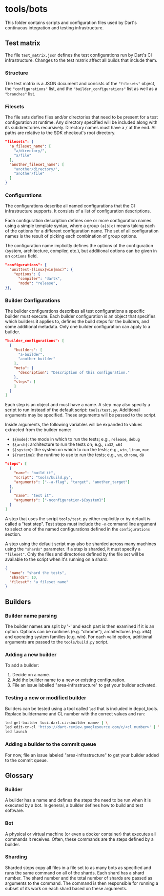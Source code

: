 # tools/bots

This folder contains scripts and configuration files used by Dart's continuous
integration and testing infrastructure.

## Test matrix

The file `test_matrix.json` defines the test configurations run by Dart's CI
infrastructure. Changes to the test matrix affect all builds that include them.

### Structure

The test matrix is a JSON document and consists of the `"filesets"` object, the
`"configurations"` list, and the `"builder_configurations"` list as well as a
`"branches"` list.

### Filesets

The file sets define files and/or directories that need to be present for a test
configuration at runtime. Any directory specified will be included along with
its subdirectories recursively. Directory names must have a `/` at the end. All
paths are relative to the SDK checkout's root directory.

```json
"filesets": {
  "a_fileset_name": [
    "a/directory/",
    "a/file"
  ],
  "another_fileset_name": [
    "another/directory/",
    "another/file"
  ]
}
```

### Configurations

The configurations describe all named configurations that the CI infrastructure
supports. It consists of a list of configuration descriptions.

Each configuration description defines one or more configuration names using a
simple template syntax, where a group `(a|b|c)` means taking each of the
options for a different configuration name. The set of all configuration names
is the result of picking each combination of group options.

The configuration name implicitly defines the options of the configuration
(system, architecture, compiler, etc.), but additional options can be given in
an `options` field.

```json
"configurations": {
  "unittest-(linux|win|mac)": {
    "options": {
      "compiler": "dartk",
      "mode": "release",
}},
```


### Builder Configurations

The builder configurations describes all test configurations a specific builder
must execute. Each builder configuration is an object that specifies which
builders it applies to, defines the build steps for the builders, and some
additional metadata. Only one builder configuration can apply to a builder.

```json
"builder_configurations": [
  {
    "builders": [
      "a-builder",
      "another-builder"
    ],
    "meta": {
      "description": "Description of this configuration."
    },
    "steps": [
    ]
  }
]
```

Each step is an object and must have a name. A step may also specify a script to
run instead of the default script: `tools/test.py`. Additional arguments may be
specified. These arguments will be passed to the script.

Inside arguments, the following variables will be expanded to values extracted
from the builder name:
- `${mode}`: the mode in which to run the tests; e.g., `release`, `debug`
- `${arch}`: architecture to run the tests on; e.g., `ia32`, `x64`
- `$[system}`: the system on which to run the tests; e.g., `win`, `linux`, `mac`
- `${runtime}`: the runtime to use to run the tests; e.g., `vm`, `chrome`, `d8`

```json
"steps": [
  {
    "name": "build it",
    "script": "tools/build.py",
    "arguments": ["--a-flag", "target", "another_target"]
  },
  {
    "name": "test it",
    "arguments": ["-nconfiguration-${system}"]
  }
]
```

A step that uses the script `tools/test.py` either explicitly or by default is
called a "test step". Test steps must include the `-n` command line argument to
select one of the named configurations defined in the `configurations` section.

A step using the default script may also be sharded across many machines using
the `"shards"` parameter. If a step is sharded, it must specify a `"fileset"`.
Only the files and directories defined by the file set will be available to the
script when it's running on a shard.

```json
{
  "name": "shard the tests",
  "shards": 10,
  "fileset": "a_fileset_name"
}
```

## Builders

### Builder name parsing
The builder names are split by '-' and each part is then examined if it is an
option. Options can be runtimes (e.g. "chrome"), architectures (e.g. x64) and
operating system families (e.g. win). For each valid option, additional
arguments are passed to the `tools/build.py` script.

### Adding a new builder
To add a builder:

1. Decide on a name.
2. Add the builder name to a new or existing configuration.
3. File an issue labelled "area-infrastructure" to get your builder activated.

### Testing a new or modified builder
Builders can be tested using a tool called `led` that is included in
depot_tools. Replace buildername and CL number with the correct values and run:

```bash
led get-builder luci.dart.ci:<builder name> | \
led edit-cr-cl 'https://dart-review.googlesource.com/c/<cl number>' | \
led launch
```

### Adding a builder to the commit queue
For now, file an issue labeled "area-infrastructure" to get your builder added
to the commit queue.

## Glossary

### Builder
A builder has a name and defines the steps the need to be run when it is
executed by a bot. In general, a builder defines how to build and test software.

### Bot
A physical or virtual machine (or even a docker container) that executes all
commands it receives. Often, these commands are the steps defined by a builder.

### Sharding
Sharded steps copy all files in a file set to as many bots as specified and
runs the same command on all of the shards. Each shard has a shard number. The
shard number and the total number of shards are passed as arguments to the
command. The command is then responsible for running a subset of its work on
each shard based on these arguments.
